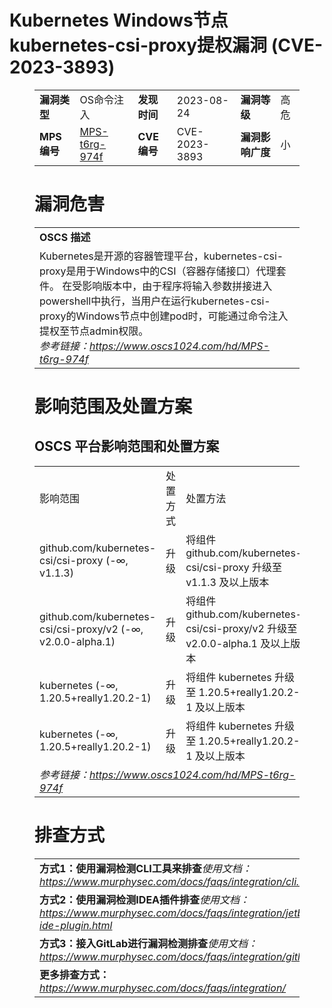 # Kubernetes Windows节点kubernetes-csi-proxy提权漏洞 (CVE-2023-3893)
<figure class="wp-block-table">
    <table>
        <tbody>
        <tr>
            <td><strong>漏洞类型</strong></td>
            <td>OS命令注入</td>
            <td><strong>发现时间</strong></td>
            <td>2023-08-24</td>
            <td><strong>漏洞等级</strong></td>
            <td>高危</td>
        </tr>
        <tr>
            <td><strong>MPS编号</strong></td>
            <td><a href="https://www.oscs1024.com/hd/MPS-t6rg-974f">MPS-t6rg-974f</a></td>
            <td><strong>CVE编号</strong></td>
            <td>CVE-2023-3893</td>
            <td><strong>漏洞影响广度</strong></td>
            <td>小</td>
        </tr>
        </tbody>
    </table>
</figure>


<figure class="wp-block-table">
    <h1 class="wp-block-heading">漏洞危害</h1>
    <table>
        <tbody>
        <tr>
            <td><strong>OSCS 描述</strong></td>
        </tr>
        <tr>
            <td>Kubernetes是开源的容器管理平台，kubernetes-csi-proxy是用于Windows中的CSI（容器存储接口）代理套件。
在受影响版本中，由于程序将输入参数拼接进入powershell中执行，当用户在运行kubernetes-csi-proxy的Windows节点中创建pod时，可能通过命令注入提权至节点admin权限。<br><em>参考链接：<a
                    href="https://www.oscs1024.com/hd/MPS-t6rg-974f">https://www.oscs1024.com/hd/MPS-t6rg-974f</a></em>
            </td>
        </tr>
        </tbody>
    </table>
</figure>


<figure class="wp-block-table alignleft">
    <h1 class="wp-block-heading">影响范围及处置方案</h1>
    <h2 class="wp-block-heading"><strong>OSCS</strong> <strong>平台影响范围和处置方案</strong></h2>
    <table>
        <tbody>
        <tr>
            <td>影响范围</td>
            <td>处置方式</td>
            <td>处置方法</td>
        </tr>
        <tr><td rowspan="1">github.com/kubernetes-csi/csi-proxy (-∞, v1.1.3)</td><td>升级</td><td>将组件 github.com/kubernetes-csi/csi-proxy 升级至 v1.1.3 及以上版本</td></tr><tr><td rowspan="1">github.com/kubernetes-csi/csi-proxy/v2 (-∞, v2.0.0-alpha.1)</td><td>升级</td><td>将组件 github.com/kubernetes-csi/csi-proxy/v2 升级至 v2.0.0-alpha.1 及以上版本</td></tr><tr><td rowspan="1">kubernetes (-∞, 1.20.5+really1.20.2-1)</td><td>升级</td><td>将组件 kubernetes 升级至 1.20.5+really1.20.2-1 及以上版本</td></tr><tr><td rowspan="1">kubernetes (-∞, 1.20.5+really1.20.2-1)</td><td>升级</td><td>将组件 kubernetes 升级至 1.20.5+really1.20.2-1 及以上版本</td></tr>
        <tr>
            <td colspan="3"><em>参考链接：</em><em><a
                    href="https://www.oscs1024.com/hd/MPS-t6rg-974f">https://www.oscs1024.com/hd/MPS-t6rg-974f</a></em></td>
        </tr>
        </tbody>
    </table>
</figure>


<figure class="wp-block-table">
    <h1 class="wp-block-heading">排查方式</h1>
    <table>
        <tbody>
        <tr>
            <td><strong>方式1：使用漏洞检测CLI工具来排查</strong><em>使用文档：<a
                    href="https://www.murphysec.com/docs/faqs/integration/cli.html">https://www.murphysec.com/docs/faqs/integration/cli.html</a></em>
            </td>
        </tr>
        <tr>
            <td><strong>方式2：使用漏洞检测IDEA插件排查</strong><em>使用文档：<a
                    href="https://www.murphysec.com/docs/faqs/integration/jetbrains-ide-plugin.html">https://www.murphysec.com/docs/faqs/integration/jetbrains-ide-plugin.html</a></em>
            </td>
        </tr>
        <tr>
            <td><strong>方式3：接入GitLab进行漏洞检测排查</strong><em>使用文档：<a
                    href="https://www.murphysec.com/docs/faqs/integration/gitlab.html">https://www.murphysec.com/docs/faqs/integration/gitlab.html</a></em>
            </td>
        </tr>
        <tr>
            <td><strong>更多排查方式：</strong><em><a
                    href="https://www.murphysec.com/docs/faqs/integration/">https://www.murphysec.com/docs/faqs/integration/</a></em>
            </td>
        </tr>
        </tbody>
    </table>
</figure>
